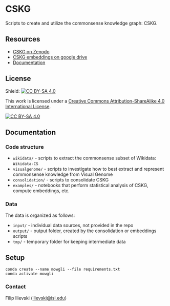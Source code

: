 # CSKG
Scripts to create and utilize the commonsense knowledge graph: CSKG.

## Resources
* [CSKG on Zenodo](https://doi.org/10.5281/zenodo.4331372)
* [CSKG embeddings on google drive](https://drive.google.com/drive/u/1/folders/16347KHSloJJZIbgC9V5gH7_pRx0CzjPQ)
* [Documentation](https://docs.google.com/document/d/1fbbqgyX0N2EdxLam6hatfke1R-nZWkoN6M1oB_f4aQo/edit?usp=sharing)

## License

Shield: [![CC BY-SA 4.0][cc-by-sa-shield]][cc-by-sa]

This work is licensed under a
[Creative Commons Attribution-ShareAlike 4.0 International License][cc-by-sa].

[![CC BY-SA 4.0][cc-by-sa-image]][cc-by-sa]

[cc-by-sa]: http://creativecommons.org/licenses/by-sa/4.0/
[cc-by-sa-image]: https://licensebuttons.net/l/by-sa/4.0/88x31.png
[cc-by-sa-shield]: https://img.shields.io/badge/License-CC%20BY--SA%204.0-lightgrey.svg


## Documentation

### Code structure

* `wikidata/` - scripts to extract the commonsense subset of Wikidata: `Wikidata-CS` 
* `visualgenome/` - scripts to investigate how to best extract and represent commonsense knowledge from Visual Genome
* `consolidation/` - scripts to consolidate CSKG
* `examples/` - notebooks that perform statistical analysis of CSKG, compute embeddings, etc.

### Data

The data is organized as follows:
* `input/` - individual data sources, not provided in the repo
* `output/` - output folder, created by the consolidation or embeddings scripts
* `tmp/` - temporary folder for keeping intermediate data


## Setup

```
conda create --name mowgli --file requirements.txt
conda activate mowgli
```

### Contact
Filip Ilievski (ilievski@isi.edu)
